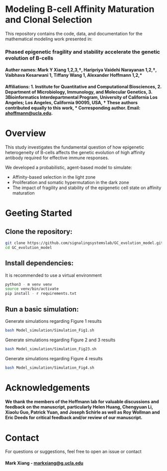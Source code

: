 # Modeling B-cell Affinity Maturation and Clonal Selection

This repository contains the code, data, and documentation for the mathematical modeling work presented in:

### Phased epigenetic fragility and stability accelerate the genetic evolution of B-cells

#### Auther names: Mark Y Xiang 1,2,3,†, Haripriya Vaidehi Narayanan 1,2,†, Vaibhava Kesarwani 1, Tiffany Wang 1, Alexander Hoffmann 1,2,*
#### Affiliations: 1. Institute for Quantitative and Computational Biosciences, 2. Department of Microbiology, Immunology, and Molecular Genetics, 3. 3Bioinformatics Interdepartmental Program, University of California Los Angeles; Los Angeles, California 90095, USA, † These authors contributed equally to this work, * Corresponding author. Email: ahoffmann@ucla.edu.

# Overview

This study investigates the fundamental question of how epigenetic heterogeneity of B-cells affects the genetic evolution of high affinity antibody required for effective immune responses.

We developed a probabilistic, agent-based model to simulate:
* Affinity-based selection in the light zone
* Proliferation and somatic hypermutation in the dark zone
* The impact of fragility and stability of the epigenetic cell state on affinity maturation

# Geeting Started

## Clone the repository:
```bash
git clone https://github.com/signalingsystemslab/GC_evolution_model.git
cd GC_evolution_model
```

## Install dependencies:
It is recommended to use a virtual environment
```bash
python3 - m venv venv
source venv/bin/activate
pip install - r requirements.txt
```

## Run a basic simulation:
Generate simulations regarding Figure 1 results
```bash
bash Model_simulation/Simulation_Fig1.sh
```

Generate simulations regarding Figure 2 and 3 results
```bash
bash Model_simulation/Simulation_Fig23.sh
```

Generate simulations regarding Figure 4 results
```bash
bash Model_simulation/Simulation_Fig4.sh
```

# Acknowledgements

#### We thank the members of the Hoffmann lab for valuable discussions and feedback on the manuscript, particularly Helen Huang, Chengyuan Li, Xiaolu Guo, Patrick Yuan, and Joseph Schirle as well as Roy Wollman and Eric Deeds for critical feedback and/or review of our manuscript.

# Contact

For questions or suggestions, feel free to open an issue or contact

#### Mark Xiang - markxiang@g.ucla.edu





